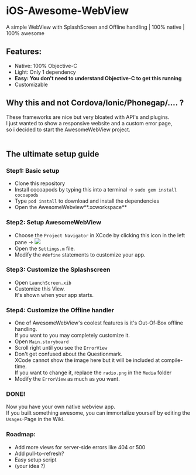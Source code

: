 [zip]: https://github.com/greensn0w/iOS-Awesome-WebView/archive/master.zip

# iOS-Awesome-WebView
A simple WebView with SplashScreen and Offline handling | 100% native | 100% awesome

## Features:
  - Native: 100% Objective-C
  - Light: Only 1 dependency
  - **Easy: You don't need to understand Objective-C to get this running**
  - Customizable

## Why this and not Cordova/Ionic/Phonegap/.... ?
These frameworks are nice but very bloated with API's and plugins.<br/>
I just wanted to show a responsive website and a custom error page,<br/>
so i decided to start the AwesomeWebView project.<br/>
<br/>

## The ultimate setup guide

### Step1: Basic setup
  - Clone this repository
  - Install cocoapods by typing this into a terminal -> `sudo gem install cocoapods`
  - Type `pod install` to download and install the dependencies
  - Open the AwesomeWebview**.xcworkspace**

### Step2: Setup AwesomeWebView
  - Choose the `Project Navigator` in XCode by clicking this icon in the left pane -> ![](https://i.imgur.com/e0eNTzQ.png)
  - Open the `Settings.m` file. <br/>
  - Modify the `#define` statements to customize your app.
    
### Step3: Customize the Splashscreen
  - Open `LaunchScreen.xib`
  - Customize this View.<br/>
    It's shown when your app starts.

### Step4: Customize the Offline handler
  - One of AwesomeWebView's coolest features is it's Out-Of-Box offline handling.<br/>
    If you want to you may completely customize it.
  - Open `Main.storyboard`
  - Scroll right until you see the `ErrorView`
  - Don't get confused about the Questionmark.<br/>
    XCode cannot show the image here but it will be included at compile-time.<br/>
    If you want to change it, replace the `radio.png` in the `Media` folder
  - Modify the `ErrorView` as much as you want.

### DONE!
Now you have your own native webview app.<br/>
If you built something awesome, you can immortalize yourself by editing the `Usages`-Page in the Wiki.<br/>

### Roadmap:
  - Add more views for server-side errors like 404 or 500
  - Add pull-to-refresh?
  - Easy setup script
  - (your idea ?)
